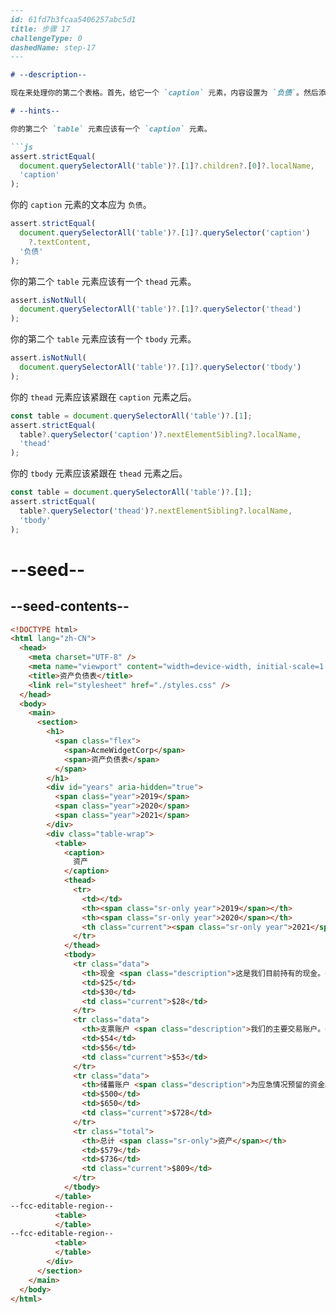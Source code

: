 ```markdown
---
id: 61fd7b3fcaa5406257abc5d1
title: 步骤 17
challengeType: 0
dashedName: step-17
---

# --description--

现在来处理你的第二个表格。首先，给它一个 `caption` 元素，内容设置为 `负债`。然后添加 `thead` 和 `tbody`。

# --hints--

你的第二个 `table` 元素应该有一个 `caption` 元素。

```js
assert.strictEqual(
  document.querySelectorAll('table')?.[1]?.children?.[0]?.localName,
  'caption'
);
```

你的 `caption` 元素的文本应为 `负债`。

```js
assert.strictEqual(
  document.querySelectorAll('table')?.[1]?.querySelector('caption')
    ?.textContent,
  '负债'
);
```

你的第二个 `table` 元素应该有一个 `thead` 元素。

```js
assert.isNotNull(
  document.querySelectorAll('table')?.[1]?.querySelector('thead')
);
```

你的第二个 `table` 元素应该有一个 `tbody` 元素。

```js
assert.isNotNull(
  document.querySelectorAll('table')?.[1]?.querySelector('tbody')
);
```

你的 `thead` 元素应该紧跟在 `caption` 元素之后。

```js
const table = document.querySelectorAll('table')?.[1];
assert.strictEqual(
  table?.querySelector('caption')?.nextElementSibling?.localName,
  'thead'
);
```

你的 `tbody` 元素应该紧跟在 `thead` 元素之后。

```js
const table = document.querySelectorAll('table')?.[1];
assert.strictEqual(
  table?.querySelector('thead')?.nextElementSibling?.localName,
  'tbody'
);
```

# --seed--

## --seed-contents--

```html
<!DOCTYPE html>
<html lang="zh-CN">
  <head>
    <meta charset="UTF-8" />
    <meta name="viewport" content="width=device-width, initial-scale=1.0" />
    <title>资产负债表</title>
    <link rel="stylesheet" href="./styles.css" />
  </head>
  <body>
    <main>
      <section>
        <h1>
          <span class="flex">
            <span>AcmeWidgetCorp</span>
            <span>资产负债表</span>
          </span>
        </h1>
        <div id="years" aria-hidden="true">
          <span class="year">2019</span>
          <span class="year">2020</span>
          <span class="year">2021</span>
        </div>
        <div class="table-wrap">
          <table>
            <caption>
              资产
            </caption>
            <thead>
              <tr>
                <td></td>
                <th><span class="sr-only year">2019</span></th>
                <th><span class="sr-only year">2020</span></th>
                <th class="current"><span class="sr-only year">2021</span></th>
              </tr>
            </thead>
            <tbody>
              <tr class="data">
                <th>现金 <span class="description">这是我们目前持有的现金。</span></th>
                <td>$25</td>
                <td>$30</td>
                <td class="current">$28</td>
              </tr>
              <tr class="data">
                <th>支票账户 <span class="description">我们的主要交易账户。</span></th>
                <td>$54</td>
                <td>$56</td>
                <td class="current">$53</td>
              </tr>
              <tr class="data">
                <th>储蓄账户 <span class="description">为应急情况预留的资金。</span></th>
                <td>$500</td>
                <td>$650</td>
                <td class="current">$728</td>
              </tr>
              <tr class="total">
                <th>总计 <span class="sr-only">资产</span></th>
                <td>$579</td>
                <td>$736</td>
                <td class="current">$809</td>
              </tr>
            </tbody>
          </table>
--fcc-editable-region--
          <table>
          </table>
--fcc-editable-region--
          <table>
          </table>
        </div>
      </section>
    </main>
  </body>
</html>
```

```css

```
